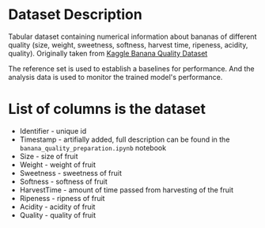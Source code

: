 # Dataset Description
Tabular dataset containing numerical information about bananas of different quality (size, weight, sweetness, softness, harvest time, ripeness, acidity, quality).
Originally taken from [Kaggle Banana Quality Dataset](https://www.kaggle.com/datasets/l3llff/banana/data)


The reference set is used to establish a baselines for performance. And the analysis data is used to monitor the trained model's performance.

# List of columns is the dataset

* Identifier - unique id
* Timestamp - artifially added, full description can be found in the `banana_quality_preparation.ipynb` notebook
* Size - size of fruit
* Weight - weight of fruit
* Sweetness - sweetness of fruit
* Softness - softness of fruit
* HarvestTime - amount of time passed from harvesting of the fruit
* Ripeness - ripness of fruit
* Acidity - acidity of fruit
* Quality - quality of fruit